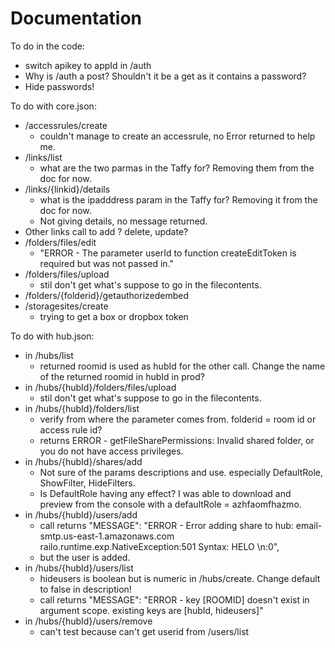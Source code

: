 Documentation
=============

To do in the code:
- switch apikey to appId in /auth
- Why is /auth a post? Shouldn't it be a get as it contains a password?
- Hide passwords!

To do with core.json:
- /accessrules/create
  - couldn't manage to create an accessrule, no Error returned to help me. 
- /links/list
  - what are the two parmas in the Taffy for? Removing them from the doc for now.
- /links/{linkid}/details
  - what is the ipadddress param in the Taffy for? Removing it from the doc for now.
  - Not giving details, no message returned.
- Other links call to add ? delete, update?
- /folders/files/edit
  - "ERROR - The parameter userId to function createEditToken is required but was not passed in."
- /folders/files/upload
  - stil don't get what's suppose to go in the filecontents.
- /folders/{folderid}/getauthorizedembed
- /storagesites/create
  - trying to get a box or dropbox token


To do with hub.json:
- in /hubs/list
  - returned roomid is used as hubId for the other call. Change the name of the returned roomid in hubId in prod?
- in /hubs/{hubId}/folders/files/upload
  - stil don't get what's suppose to go in the filecontents.
- in /hubs/{hubId}/folders/list
  - verify from where the parameter comes from. folderid = room id or access rule id?
  - returns ERROR - getFileSharePermissions: Invalid shared folder, or you do not have access privileges.
- in /hubs/{hubId}/shares/add
  - Not sure of the params descriptions and use. especially DefaultRole, ShowFilter, HideFilters.
  - Is DefaultRole having any effect? I was able to download and preview from the console with a defaultRole = azhfaomfhazmo.
- in /hubs/{hubId}/users/add
  - call returns   "MESSAGE": "ERROR - Error adding share to hub: email-smtp.us-east-1.amazonaws.com railo.runtime.exp.NativeException:501 Syntax: HELO <hostname>\n:0",
  - but the user is added.
- in /hubs/{hubId}/users/list
  - hideusers is boolean but is numeric in /hubs/create. Change default to false in description!
  - call returns   "MESSAGE": "ERROR - key [ROOMID] doesn't exist in argument scope. existing keys are [hubId, hideusers]"
- in /hubs/{hubId}/users/remove
  - can't test because can't get userid from /users/list


